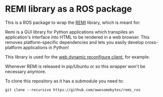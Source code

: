 # REMI library as a ROS package

This is a ROS package to wrap the [REMI](https://github.com/dddomodossola/remi) library, which is meant for:

 Remi is a GUI library for Python applications which transpiles an application's interface into HTML to be rendered in a web browser. This removes platform-specific dependencies and lets you easily develop cross-platform applications in Python!

This library is used for the [web dynamic reconfigure client](https://github.com/awesomebytes/web_dyn_reconf), for example.

Whenever REMI is released in pip/Ubuntu or so this wrapper won't be necessary anymore.

To clone this repository as it has a submodule you need to:

    git clone --recursive https://github.com/awesomebytes/remi_ros

